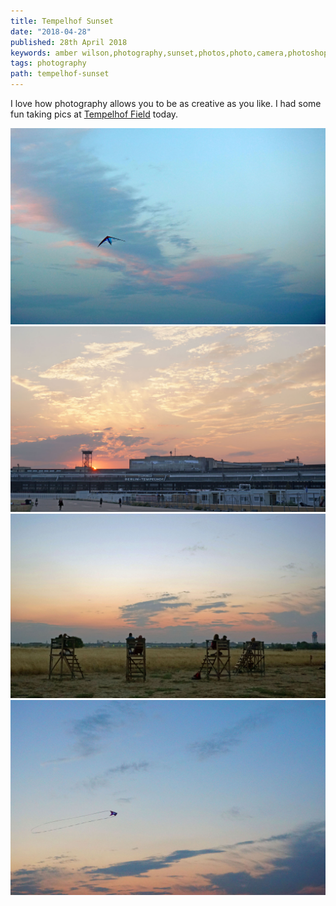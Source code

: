 ```yaml
---
title: Tempelhof Sunset
date: "2018-04-28"
published: 28th April 2018
keywords: amber wilson,photography,sunset,photos,photo,camera,photoshop,edited,tempelhof field,berlin,germany,tempelhofs
tags: photography
path: tempelhof-sunset
---
```


I love how photography allows you to be as creative as you like. I had some fun taking pics at [Tempelhof Field](https://en.wikipedia.org/wiki/Berlin_Tempelhof_Airport) today.

![Tempelhof field kite flying](img/field2.jpg)
![Tempelhof field airport and sunset](img/field3.jpg)
![Tempelhof field high chairs](img/field4.jpg)
![Tempelhof field kite flying](img/field5.jpg)